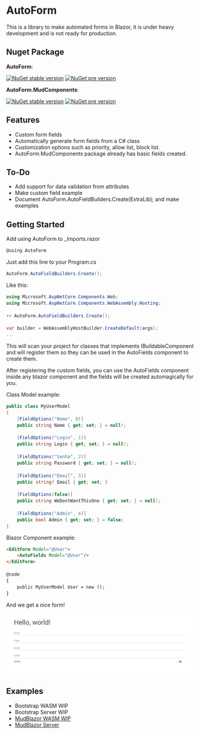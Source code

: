 # AutoForm

This is a library to make automated forms in Blazor, it is under heavy development and is not ready for production.

## Nuget Package

**AutoForm**:

[![NuGet stable version](https://badgen.net/nuget/v/AutoForm)](https://nuget.org/packages/AutoForm)
[![NuGet pre version](https://badgen.net/nuget/v/AutoForm/pre)](https://nuget.org/packages/AutoForm)

**AutoForm.MudComponents**:

[![NuGet stable version](https://badgen.net/nuget/v/AutoForm.MudComponents)](https://nuget.org/packages/AutoForm.MudComponents)
[![NuGet pre version](https://badgen.net/nuget/v/AutoForm.MudComponents/pre)](https://nuget.org/packages/AutoForm.MudComponents)

## Features
- Custom form fields
- Automatically generate form fields from a C# class
- Customization options such as priority, allow list, block list.
- AutoForm.MudComponents package already has basic fields created.


## To-Do
- Add support for data validation from attributes
- Make custom field example
- Document AutoForm.AutoFieldBuilders.Create(ExtraLib); and make examples


## Getting Started

Add using AutoForm to _Imports.razor

```csharp
@using AutoForm
```

Just add this line to your Program.cs

```csharp
AutoForm.AutoFieldBuilders.Create();
```

Like this:

```csharp
using Microsoft.AspNetCore.Components.Web;
using Microsoft.AspNetCore.Components.WebAssembly.Hosting;

++ AutoForm.AutoFieldBuilders.Create();

var builder = WebAssemblyHostBuilder.CreateDefault(args);
...
```

This will scan your project for classes that implements IBuildableComponent and will register them so they can be used in the AutoFields component to create them.

After registering the custom fields, you can use the AutoFields component inside any blazor component and the fields will be created automagically for you.

Class Model example:
```csharp
public class MyUserModel
{
    [FieldOptions("Nome", 0)]
    public string Name { get; set; } = null!;
    
    [FieldOptions("Login", 1)]
    public string Login { get; set; } = null!;
    
    [FieldOptions("Senha", 2)]
    public string Password { get; set; } = null!;
    
    [FieldOptions("Email", 3)]
    public string? Email { get; set; }

    [FieldOptions(false)]
    public string WeDontWantThisOne { get; set; } = null!;
    
    [FieldOptions("Admin", 4)]
    public bool Admin { get; set; } = false;
}
```

Blazor Component example:

```html
<EditForm Model="@User">
    <AutoFields Model="@User"/>
</EditForm>

@code
{
    public MyUserModel User = new ();
}
```

And we get a nice form!

![alt text](./images/example1.png "Example1")

## Examples

- Bootstrap WASM WIP
- Bootstrap Server WIP
- [MudBlazor WASM WIP](https://github.com/MarioGK/AutoForm/tree/main/src/Examples/MudBlazorServer)
- [MudBlazor Server](https://github.com/MarioGK/AutoForm/tree/main/src/Examples/MudBlazorServer)